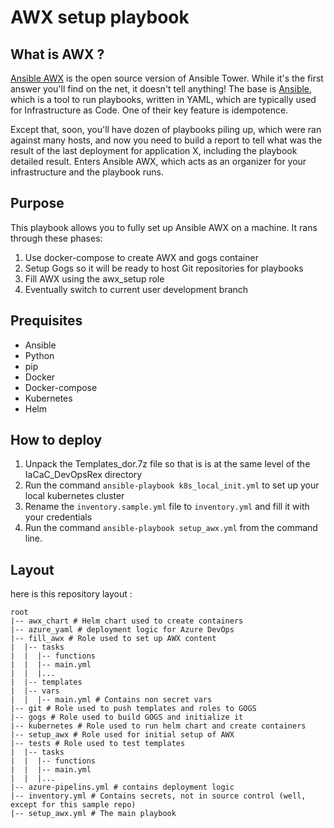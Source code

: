 # AWX setup playbook

## What is AWX ?

[Ansible AWX](https://www.ansible.com/products/awx-project) is the open source version of Ansible Tower. While it's the first answer you'll find on the net, it doesn't tell anything!
The base is [Ansible](https://www.ansible.com/products/engine), which is a tool to run playbooks, written in YAML, which are typically used for Infrastructure as Code. One of their key feature is idempotence.

Except that, soon, you'll have dozen of playbooks piling up, which were ran against many hosts, and now you need to build a report to tell what was the result of the last deployment for application X, including the playbook detailed result.
Enters Ansible AWX, which acts as an organizer for your infrastructure and the playbook runs.

## Purpose

This playbook allows you to fully set up Ansible AWX on a machine. It rans through these phases:
1. Use docker-compose to create AWX and gogs container
2. Setup Gogs so it will be ready to host Git repositories for playbooks
3. Fill AWX using the awx_setup role
4. Eventually switch to current user development branch

## Prequisites

- Ansible
- Python
- pip
- Docker
- Docker-compose
- Kubernetes
- Helm

## How to deploy

1. Unpack the Templates_dor.7z file so that is is at the same level of the IaCaC_DevOpsRex directory
2. Run the command `ansible-playbook k8s_local_init.yml` to set up your local kubernetes cluster
3. Rename the `inventory.sample.yml` file to `inventory.yml` and fill it with your credentials
4. Run the command `ansible-playbook setup_awx.yml` from the command line.

## Layout

here is this repository layout :
```
root
|-- awx_chart # Helm chart used to create containers
|-- azure_yaml # deployment logic for Azure DevOps
|-- fill_awx # Role used to set up AWX content
|  |-- tasks
|  |  |-- functions
|  |  |-- main.yml
|  |  |...
|  |-- templates
|  |-- vars
|  |  |-- main.yml # Contains non secret vars
|-- git # Role used to push templates and roles to GOGS
|-- gogs # Role used to build GOGS and initialize it
|-- kubernetes # Role used to run helm chart and create containers
|-- setup_awx # Role used for initial setup of AWX
|-- tests # Role used to test templates
|  |-- tasks
|  |  |-- functions
|  |  |-- main.yml
|  |  |...
|-- azure-pipelins.yml # contains deployment logic
|-- inventory.yml # Contains secrets, not in source control (well, except for this sample repo)
|-- setup_awx.yml # The main playbook
```
